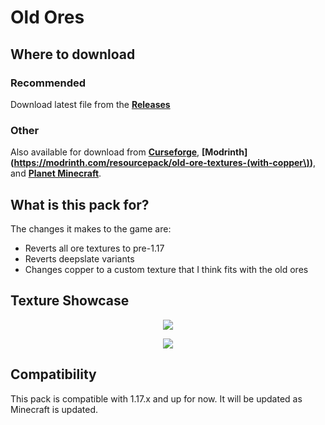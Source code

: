 # Old Ores

## Where to download
### Recommended
Download latest file from the **[Releases](https://github.com/G2-Games/Old-Ores-MC/releases)**

### Other
Also available for download from **[Curseforge](https://www.curseforge.com/minecraft/texture-packs/old-ores-copper/)**, **[Modrinth](https://modrinth.com/resourcepack/old-ore-textures-(with-copper\))**, and **[Planet Minecraft](https://www.planetminecraft.com/texture-pack/old-ore-textures-pre-1-17-includes-copper/)**.

## What is this pack for?
The changes it makes to the game are:
- Reverts all ore textures to pre-1.17
- Reverts deepslate variants
- Changes copper to a custom texture that I think fits with the old ores

## Texture Showcase
<p align="center">
    <img src="https://g2games.dev/Assets/hosted_files/mc/ores.webp" />
</p>
<p align="center">
    <img src="https://g2games.dev/Assets/hosted_files/mc/showcase.png" />
</p>

## Compatibility
This pack is compatible with 1.17.x and up for now. It will be updated as Minecraft is updated.
